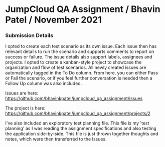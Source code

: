 # JumpCloud QA Assignment / Bhavin Patel / November 2021

### Submission Details
I opted to create each test scenario as its own issue. Each issue then has relevant details to run the scenario and supports comments to report on success or failure. The issue details also support labels, assignees and projects. I opted to create a kanban-style project to showcase the organization and flow of test scenarios. All newly created issues are automatically tagged in the To Do column. From here, you can either Pass or Fail the scenario, or if you feel further conversation is needed then a Follow Up column was also included. 

Issues are here: https://github.com/bhavinkpatel/jumpcloud_qa_assignment/issues

The project is here: https://github.com/bhavinkpatel/jumpcloud_qa_assignment/projects/2

I've also included an exploratory test planning file. This file is my 'test planning' as I was reading the assignment specifications and also testing the application side-by-side. This file is just thrown together thoughts and notes, which were then transferred to the Issues. 
